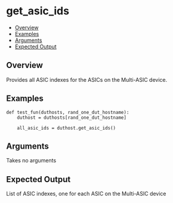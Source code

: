 # get_asic_ids

- [Overview](#overview)
- [Examples](#examples)
- [Arguments](#arguments)
- [Expected Output](#expected-output)

## Overview
Provides all ASIC indexes for the ASICs on the Multi-ASIC device.

## Examples
```
def test_fun(duthosts, rand_one_dut_hostname):
    duthost = duthosts[rand_one_dut_hostname]

    all_asic_ids = duthost.get_asic_ids()
```

## Arguments
Takes no arguments

## Expected Output
List of ASIC indexes, one for each ASIC on the Multi-ASIC device
